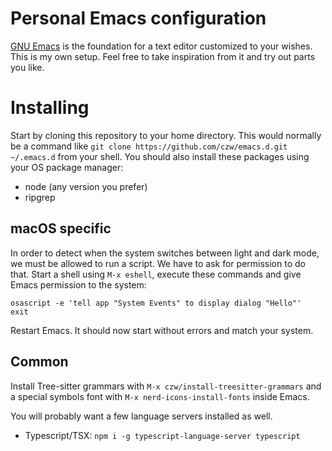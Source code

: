 Personal Emacs configuration
============================

[GNU Emacs](https://www.gnu.org/software/emacs/) is the foundation for a text
editor customized to your wishes. This is my own setup. Feel free to take
inspiration from it and try out parts you like.

# Installing

Start by cloning this repository to your home directory. This would normally be
a command like `git clone https://github.com/czw/emacs.d.git ~/.emacs.d` from
your shell. You should also install these packages using your OS package manager:

* node (any version you prefer)
* ripgrep

## macOS specific

In order to detect when the system switches between light and dark mode, we
must be allowed to run a script. We have to ask for permission to do that.
Start a shell using `M-x eshell`, execute these commands and give Emacs
permission to the system:

```shell
osascript -e 'tell app "System Events" to display dialog "Hello"'
exit
```

Restart Emacs. It should now start without errors and match your system.

## Common

Install Tree-sitter grammars with `M-x czw/install-treesitter-grammars` and a
special symbols font with `M-x nerd-icons-install-fonts` inside Emacs.

You will probably want a few language servers installed as well.

* Typescript/TSX: `npm i -g typescript-language-server typescript`
